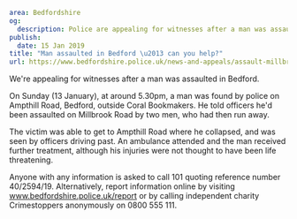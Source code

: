 ```yaml
area: Bedfordshire
og:
  description: Police are appealing for witnesses after a man was assaulted in Bedford.
publish:
  date: 15 Jan 2019
title: "Man assaulted in Bedford \u2013 can you help?"
url: https://www.bedfordshire.police.uk/news-and-appeals/assault-millbrook-road-jan19
```

We're appealing for witnesses after a man was assaulted in Bedford.

On Sunday (13 January), at around 5.30pm, a man was found by police on Ampthill Road, Bedford, outside Coral Bookmakers. He told officers he'd been assaulted on Millbrook Road by two men, who had then run away.

The victim was able to get to Ampthill Road where he collapsed, and was seen by officers driving past. An ambulance attended and the man received further treatment, although his injuries were not thought to have been life threatening.

Anyone with any information is asked to call 101 quoting reference number 40/2594/19. Alternatively, report information online by visiting www.bedfordshire.police.uk/report or by calling independent charity Crimestoppers anonymously on 0800 555 111.
